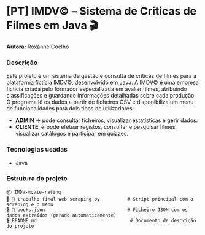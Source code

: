# [PT] IMDV© – Sistema de Críticas de Filmes em Java 🎬
**Autora:** Roxanne Coelho

### Descrição
Este projeto é um sistema de gestão e consulta de críticas de filmes para a plataforma fictícia IMDV©, desenvolvido em Java.
A IMDV© é uma empresa fictícia criada pelo formador especializada em avaliar filmes, atribuindo classificações e guardando informações detalhadas sobre cada produção.
O programa lê os dados a partir de ficheiros CSV e disponibiliza um menu de funcionalidades para dois tipos de utilizadores:
 - **ADMIN** → pode consultar ficheiros, visualizar estatísticas e gerir dados.
 - **CLIENTE** → pode efetuar registos, consultar e pesquisar filmes, visualizar catálogos e participar em quizzes.

### Tecnologias usadas
 - Java

### Estrutura do projeto
```plaintext
📦 IMDV-movie-rating
┣ 📜 trabalho final web scraping.py          # Script principal com o scraping e o menu
┣ 📜 books.json                              # Ficheiro JSON com os dados extraídos (gerado automaticamente)
┣ README.md                                  # Documento de descrição do projeto
```

   
